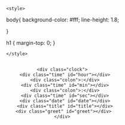 <!-- original : https://codepen.io/SeanNorton/pen/LWBXQL -->
<!DOCTYPE html>
<html lang="en">
<head>
    <meta charset="UTF-8">
    <meta name="viewport" content="width=device-width, initial-scale=1.0">
    <title>Calendar</title>

    <style>
body{
    background-color: #fff;
    line-height: 1.8;

}

h1 {
    margin-top: 0;
}

    </style>
</head>
<body>
    <link href="https://fonts.googleapis.com/css?family=Roboto" rel="stylesheet">

<div class="full-table">
  <div class="table-cell">
    
      <div class="clock">
        <div class="time" id="hour"></div>
        <div class="colon">:</div>
        <div class="time" id="min"></div>
        <div class="colon">:</div>
        <div class="time" id="sec"></div>
        <div class="date" id="date"></div>
        <div class="title" id="title"></div>
       <div class="greet" id="greet"></div>
      </div>
  
  </div> 
  </div>

<style>
<body>
  
.full-table {
    display: table;
    height: 100%;
    width: 100%;
}

.table-cell {
    display: table-cell;
    vertical-align: middle;
    text-align: center;
}

.card:hover {
    margin-top: 0px;
    box-shadow: none;
}

.clock {
    display: inline-block;
    font-family: 'Roboto', normal;
    font-weight: bold;
    font-size: 1.2em;
    line-height: 1.5em;
    /* padding-left: 20px; */
}

.time {
    display: inline-block;
    min-width: 25px;
    font-size: 1.5em;
}

.colon {
    font-size: 1.2em;
    display: inline-block;
}

.date {
    display: block;
    min-width: 162px;
    /* padding-right: 30px; */
    /* border-right: 2px solid #295C7B; */
    font-family: 'Roboto', sans-serif;
    font-weight: 400;
    font-size: 1em;
    line-height: 1.9em;
}
.greet{
    
    min-width: 162px;
    /* padding-right: 30px; */
    font-family: 'Roboto', sans-serif;
    font-size: 0.9em;
    font-style: bold;
    font-weight: 500;
    line-height: 1.3em;
    color: #424242;
}
.title{
    font-family: 'Roboto', sans-serif;
    font-weight: 400;
    font-size: 0.95em;
    font-style: regular;
    text-decoration: underline #636363;
   
}

</body>
</style>

<script>

    function date() {
var today = new Date();
const options = { weekday: 'long', year: 'numeric', month: '2-digit', day: '2-digit' };
document.getElementById('date').innerHTML =
today.toLocaleDateString('de-DE', options);
}

function clock() {
var today = new Date();
var hour = zeros(today.getHours());
var minutes = zeros(today.getMinutes());
var seconds = zeros(today.getSeconds());

{}
hrs = today.getHours();
if (hrs < 7)
        greet = 'Schon wach!?';
    else if (hrs >= 7 && hrs < 12)
        greet = 'Guten Morgen!';
    else if (hrs >= 12 && hrs < 16)
        greet = 'Schon Alles eingetragen?';
    else if (hrs >= 16 && hrs < 19)
        greet = 'Schon Klavier gespielt?';
    else if (hrs >=19 && hrs < 21)
        greet = 'Alles erledigt?'
    else if (hrs >= 21 && hrs <= 24)
        greet = 'Gute Nacht!';
title = 'Current tasks:'
// console.log(today.toLocaleTimeString());
document.getElementById('title').innerHTML = title;
document.getElementById('greet').innerHTML = greet;
document.getElementById('hour').innerHTML = hour;
document.getElementById('min').innerHTML = minutes;
document.getElementById('sec').innerHTML = seconds;
}

// adds zero infront of single digit number
function zeros(num) {
if (num < 10) {
    num = '0' + num
};
return num;
}

function dateTime() {
date();
clock();
setTimeout(dateTime, 500);
}

dateTime()
// END
</script>

</html>
